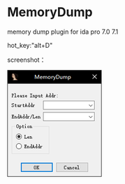 # MemoryDump
memory dump plugin for ida pro 7.0 7.1

hot_key:"alt+D"

screenshot：

![image](Screenshot.png)
